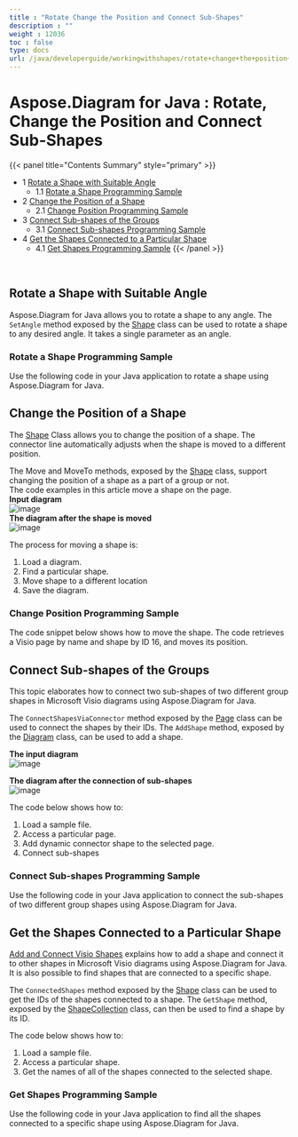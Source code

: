 ```yaml
---
title : "Rotate Change the Position and Connect Sub-Shapes" 
description : "" 
weight : 12036 
toc : false
type: docs
url: /java/developerguide/workingwithshapes/rotate+change+the+position+and+connect+sub-shapes/
---
```


# Aspose.Diagram for Java : Rotate, Change the Position and Connect Sub-Shapes


{{< panel title="Contents Summary" style="primary" >}}
*   1 [Rotate a Shape with Suitable Angle](#rotate-a-shape-with-suitable-angle)
    *   1.1 [Rotate a Shape Programming Sample](#rotate-a-shape-programming-sample)
*   2 [Change the Position of a Shape](#change-the-position-of-a-shape)
    *   2.1 [Change Position Programming Sample](#change-position-programming-sample)
*   3 [Connect Sub-shapes of the Groups](#connect-sub-shapes-of-the-groups)
    *   3.1 [Connect Sub-shapes Programming Sample](#connect-sub-shapes-programming-sample)
*   4 [Get the Shapes Connected to a Particular Shape](#get-the-shapes-connected-to-a-particular-shape)
    *   4.1 [Get Shapes Programming Sample](#get-shapes-programming-sample)
{{< /panel >}}
 

 

## Rotate a Shape with Suitable Angle

Aspose.Diagram for Java allows you to rotate a shape to any angle. The `SetAngle` method exposed by the [Shape](http://www.aspose.com/api/java/diagram/com.aspose.diagram/classes/shape) class can be used to rotate a shape to any desired angle. It takes a single parameter as an angle.

### Rotate a Shape Programming Sample

Use the following code in your Java application to rotate a shape using Aspose.Diagram for Java.

## Change the Position of a Shape

The [Shape](http://www.aspose.com/api/java/diagram/com.aspose.diagram/classes/shape) Class allows you to change the position of a shape. The connector line automatically adjusts when the shape is moved to a different position.

The Move and MoveTo methods, exposed by the [Shape](http://www.aspose.com/api/java/diagram/com.aspose.diagram/classes/shape) class, support changing the position of a shape as a part of a group or not.  
The code examples in this article move a shape on the page.  
**Input diagram**  
![image](http://i.imgur.com/cThgWnB.png)  
**The diagram after the shape is moved**  
![image](http://i.imgur.com/Q3QByqe.png)

The process for moving a shape is:

1.  Load a diagram.
2.  Find a particular shape.
3.  Move shape to a different location
4.  Save the diagram.

### Change Position Programming Sample

The code snippet below shows how to move the shape. The code retrieves a Visio page by name and shape by ID 16, and moves its position.

## Connect Sub-shapes of the Groups

This topic elaborates how to connect two sub-shapes of two different group shapes in Microsoft Visio diagrams using Aspose.Diagram for Java.

The `ConnectShapesViaConnector` method exposed by the [Page](http://www.aspose.com/api/java/diagram/com.aspose.diagram/classes/page) class can be used to connect the shapes by their IDs. The `AddShape` method, exposed by the [Diagram](http://www.aspose.com/api/java/diagram/com.aspose.diagram/index) class, can be used to add a shape.

**The input diagram**  
![image](http://i.imgur.com/74rDby5.png)

**The diagram after the connection of sub-shapes**  
![image](http://i.imgur.com/c387dZJ.png)

The code below shows how to:

1.  Load a sample file.
2.  Access a particular page.
3.  Add dynamic connector shape to the selected page.
4.  Connect sub-shapes

### Connect Sub-shapes Programming Sample

Use the following code in your Java application to connect the sub-shapes of two different group shapes using Aspose.Diagram for Java.

## Get the Shapes Connected to a Particular Shape

[Add and Connect Visio Shapes](https://docs2.aspose.com/diagram/java/developerguide/technicalarticles/add+and+connect+visio+shapes) explains how to add a shape and connect it to other shapes in Microsoft Visio diagrams using Aspose.Diagram for Java. It is also possible to find shapes that are connected to a specific shape.

The `ConnectedShapes` method exposed by the [Shape](http://www.aspose.com/api/java/diagram/com.aspose.diagram/classes/shape) class can be used to get the IDs of the shapes connected to a shape. The `GetShape` method, exposed by the [ShapeCollection](http://www.aspose.com/api/java/diagram/com.aspose.diagram/classes/shapecollection) class, can then be used to find a shape by its ID.

The code below shows how to:

1.  Load a sample file.
2.  Access a particular shape.
3.  Get the names of all of the shapes connected to the selected shape.

### Get Shapes Programming Sample

Use the following code in your Java application to find all the shapes connected to a specific shape using Aspose.Diagram for Java.

